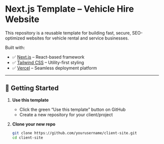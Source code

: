 # Next.js Template – Vehicle Hire Website

This repository is a reusable template for building fast, secure, SEO-optimized websites for vehicle rental and service businesses.

Built with:
- ✅ [Next.js](https://nextjs.org/) – React-based framework
- ✅ [Tailwind CSS](https://tailwindcss.com/) – Utility-first styling
- ✅ [Vercel](https://vercel.com/) – Seamless deployment platform

---

## 🚀 Getting Started

1. **Use this template**
   - Click the green “Use this template” button on GitHub
   - Create a new repository for your client/project

2. **Clone your new repo**
   ```bash
   git clone https://github.com/yourusername/client-site.git
   cd client-site
   ```
